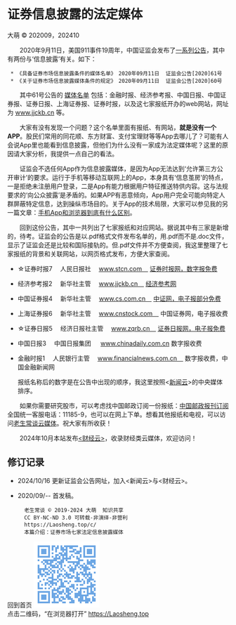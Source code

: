 证券信息披露的法定媒体
======================
大萌 © 202009，202410
<base target="_blank">

　　2020年9月11日，美国911事件19周年，中国证监会发布了[一系列公告](http://www.csrc.gov.cn/csrc/c101793/zfxxgk_zdgk.shtml)，其中有两份与‘信息披露’有关。如下：

	 * 《具备证券市场信息披露条件的媒体名单》　2020年09月11日	证监会公告[2020]61号  
	 * 《关于证券市场信息披露媒体条件的规定》　2020年09月11日	证监会公告[2020]60号  

　　其中61号公告的 [媒体名单](http://www.csrc.gov.cn/csrc/c101950/c1047981/content.shtml) 包括：金融时报、经济参考报、中国日报、中国证券报、证券日报、上海证券报、证券时报，以及这七家报纸开办的web网站，网址为 www.jjckb.cn 等。

　　大家有没有发现一个问题？这个名单里面有报纸、有网站，**就是没有一个APP**。股民们常用的同花顺、东方财富、支付宝理财等等App去哪儿了？可能有人会说App里也能看到信息披露，但他们为什么没有一家成为法定媒体呢？这里的原因请大家分析，我提供一点自己的看法。

　　证监会不选任何App作为信息披露媒体，是因为App无法达到‘允许第三方公开审计’的要求。运行于手机等移动互联网上的App，本身具有‘信息茧房’的特点，一是拒绝未注册用户登录，二是App有能力根据用户特征推送特供内容。这与法规要求的‘向公众披露’是矛盾的。如果APP有恶意倾向，App用户完全可能向特定人群屏蔽特定信息，达到操纵市场目的。关于App的技术局限，大家可以参见我的另一篇文章：[手机App和浏览器到底有什么区别](https://laosheng.top/changtan/App和浏览器的三个区别.txt.html)。

　　回到这份公告，其中一共列出了七家报纸和对应网站。据说其中有三家是新增的，待考。证监会的公告是以.pdf格式文件发布名单的，用.pdf而不是.doc文件，显示了证监会还是比较和国际接轨的。但.pdf文件并不方便查阅，我这里整理了七家报纸的背景和关联网站，以网页格式发布，方便大家查阅。

* ☆证券时报7　	人民日报社　		www.stcn.com　		[证券时报网，数字报免费](http://epaper.stcn.com)
* 经济参考报2　	新华社主管　		www.jjckb.cn　	 	[经济参考网](http://dz.jjckb.cn/www/pages/webpage2009)
* 中国证券报4　	新华社主管　		www.cs.com.cn　		[中证网，电子报部分免费](http://epaper.cs.com.cn/dnis)
* 上海证券报6　	新华社主管　		www.cnstock.com　		中国证券网，电子报收费
* ☆证券日报5　	经济日报社主管　	www.zqrb.cn　		[证券日报网，电子报免费](http://epaper.zqrb.cn/)
*  中国日报3　	中国日报集团	　	www.chinadaily.com.cn		数字报收费
*  金融时报1　	人民银行主管　	www.financialnews.com.cn　	数字报收费，中国金融新闻网

	报纸名称后的数字是在公告中出现的顺序，我这里按照<[新闻云](../fly/)>的中央媒体排序。

　　如果你需要研究股市，可以考虑找中国邮政订阅一份报纸：[中国邮政报刊订阅](https://bk.11185.cn)全国统一客服电话：11185-9，也可以在网上下单。想看其他报纸和电视，可以访问[老生常谈云媒体](../fly )。祝大家有所收获！

　　2024年10月本站发布[<财经云>](../fly/caijing)，收录财经类云媒体，欢迎访问！

修订记录
--------

* 2024/10/16	更新证监会公告网址，加入<新闻云>与<财经云>。
* 2020/09/--	首发稿。


		老生常谈 © 2019-2024 大萌  知识共享
		CC BY-NC-ND 3.0	可转载-非演绎-非营利
		https://Laosheng.top/c/
		本篇介绍：证券市场七家法定信息披露媒体


回到首页
<a href=".." title="返回老生常谈首页"><img src="../indexQR-Blue.png" /></a>  
点击二维码，“在浏览器打开” https://Laosheng.top
